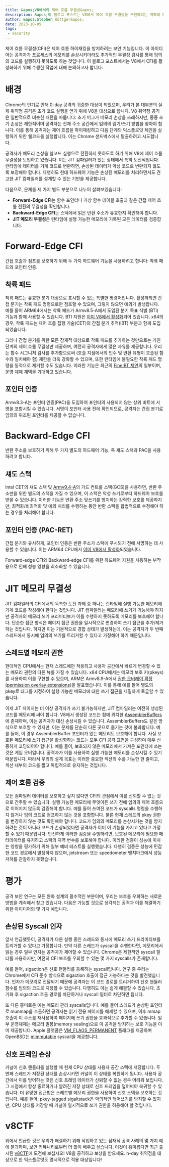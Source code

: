 ```yaml
---
title: &apos;V8에서의 제어 흐름 무결성&apos;
description: &apos;이 블로그 포스트는 V8에서 제어 흐름 무결성을 구현하려는 계획에 대해 논의합니다.&apos;
author: &apos;Stephen Röttger&apos;
date: 2023-10-09
tags:
 - security
---
```

제어 흐름 무결성(CFI)은 제어 흐름 하이재킹을 방지하려는 보안 기능입니다. 이 아이디어는 공격자가 프로세스의 메모리를 손상시키더라도 추가적인 무결성 검사를 통해 임의의 코드를 실행하지 못하도록 하는 것입니다. 이 블로그 포스트에서는 V8에서 CFI를 활성화하기 위해 수행한 작업에 대해 논의하고자 합니다.

<!--truncate-->
# 배경

Chrome의 인기로 인해 0-day 공격의 귀중한 대상이 되었으며, 우리가 본 대부분의 실제 취약점 공격은 초기 코드 실행을 얻기 위해 V8을 대상으로 합니다. V8 취약점 공격은 일반적으로 비슷한 패턴을 따릅니다: 초기 버그가 메모리 손상을 초래하지만, 종종 초기 손상은 제한적이며 공격자는 전체 주소 공간에서 임의의 읽기/쓰기 방법을 찾아야 합니다. 이를 통해 공격자는 제어 흐름을 하이재킹하고 다음 단계의 익스플로잇 체인을 실행하기 위한 쉘코드를 실행합니다. 이는 Chrome 샌드박스에서 탈출하려고 시도합니다.


공격자가 메모리 손상을 쉘코드 실행으로 전환하지 못하도록 하기 위해 V8에 제어 흐름 무결성을 도입하고 있습니다. 이는 JIT 컴파일러가 있는 상태에서 특히 도전적입니다. 런타임에 데이터를 기계 코드로 변환하면, 손상된 데이터가 악성 코드로 변환되지 않도록 보장해야 합니다. 다행히도 현대 하드웨어 기능은 손상된 메모리를 처리하면서도 견고한 JIT 컴파일러를 설계할 수 있는 기반을 제공합니다.


다음으로, 문제를 세 가지 별도 부분으로 나누어 살펴보겠습니다:

- **Forward-Edge CFI**는 함수 포인터나 가상 함수 테이블 호출과 같은 간접 제어 흐름 전환의 무결성을 확인합니다.
- **Backward-Edge CFI**는 스택에서 읽은 반환 주소가 유효한지 확인해야 합니다.
- **JIT 메모리 무결성**은 런타임에 실행 가능한 메모리에 기록된 모든 데이터를 검증합니다.

# Forward-Edge CFI

간접 호출과 점프를 보호하기 위해 두 가지 하드웨어 기능을 사용하려고 합니다: 착륙 패드와 포인터 인증.


## 착륙 패드

착륙 패드는 유효한 분기 대상으로 표시할 수 있는 특별한 명령어입니다. 활성화되면 간접 분기는 착륙 패드 명령으로만 점프할 수 있으며, 그렇지 않으면 예외가 발생합니다.
예를 들어 ARM64에서는 착륙 패드가 Armv8.5-A에서 도입된 분기 목표 식별 (BTI) 기능과 함께 사용할 수 있습니다. BTI 지원은 [이미 V8에서 활성화](https://bugs.chromium.org/p/chromium/issues/detail?id=1145581)되어 있습니다.
x64의 경우, 착륙 패드는 제어 흐름 집행 기술(CET)의 간접 분기 추적(IBT) 부분과 함께 도입되었습니다.


그러나 간접 분기를 위한 모든 잠재적 대상으로 착륙 패드를 추가하는 것만으로는 거친 단계의 제어 흐름 무결성만 제공하며, 여전히 공격자에게 많은 자유를 제공합니다. 우리는 함수 시그니처 검사를 추가함으로써 (호출 지점에서의 인수 및 반환 유형이 호출된 함수와 일치해야 함) 제한을 더욱 강화할 수 있으며, 또한 런타임에 불필요한 착륙 패드 명령을 동적으로 제거할 수도 있습니다.
이러한 기능은 최근의 [FineIBT 제안](https://arxiv.org/abs/2303.16353)의 일부이며, 운영 체제 채택을 기대하고 있습니다.

## 포인터 인증

Armv8.3-A는 포인터 인증(PAC)을 도입하여 포인터의 사용되지 않는 상위 비트에 서명을 포함시킬 수 있습니다. 서명이 포인터 사용 전에 확인되므로, 공격자는 간접 분기로 임의의 위조된 포인터를 제공할 수 없습니다.

# Backward-Edge CFI

반환 주소를 보호하기 위해 두 가지 별도의 하드웨어 기능, 즉 섀도 스택과 PAC을 사용하려고 합니다.

## 섀도 스택

Intel CET의 섀도 스택 및 [Armv9.4-A](https://community.arm.com/arm-community-blogs/b/architectures-and-processors-blog/posts/arm-a-profile-architecture-2022)의 가드 컨트롤 스택(GCS)을 사용하면, 반환 주소만을 위한 별도의 스택을 가질 수 있으며, 이 스택은 악성 쓰기로부터 하드웨어 보호를 받을 수 있습니다. 이러한 기능은 반환 주소 덮쓰기를 방지하는 강력한 보호를 제공하지만, 최적화/비최적화 및 예외 처리를 수행하는 동안 반환 스택을 합법적으로 수정해야 하는 경우를 처리해야 합니다.

## 포인터 인증 (PAC-RET)

간접 분기와 유사하게, 포인터 인증은 반환 주소가 스택에 푸시되기 전에 서명하는 데 사용할 수 있습니다. 이는 ARM64 CPU에서 [이미 V8에서 활성화](https://bugs.chromium.org/p/chromium/issues/detail?id=919548)되었습니다.


Forward-edge CFI와 Backward-edge CFI를 위한 하드웨어 지원을 사용하는 부작용으로 인해 성능 영향을 최소화할 수 있습니다.

# JIT 메모리 무결성

JIT 컴파일러의 CFI에서의 독특한 도전 과제 중 하나는 런타임에 실행 가능한 메모리에 기계 코드를 작성해야 한다는 것입니다. JIT 컴파일러는 메모리에 쓰기가 가능해야 하지만 공격자의 메모리 쓰기 프리미티브가 이를 수행하지 못하도록 메모리를 보호해야 합니다. 단순한 접근 방식은 페이지 접근 권한을 일시적으로 변경하여 쓰기 접근을 추가/제거하는 것입니다. 하지만 이는 기본적으로 경합 상태가 발생하는데, 이는 공격자가 두 번째 스레드에서 동시에 임의의 쓰기를 트리거할 수 있다고 가정해야 하기 때문입니다.


## 스레드별 메모리 권한

현대적인 CPU에서는 현재 스레드에만 적용되고 사용자 공간에서 빠르게 변경할 수 있는 메모리 권한의 다른 뷰를 가질 수 있습니다.
x64 CPU에서는 메모리 보호 키(pkeys)를 사용하여 이를 구현할 수 있으며, ARM은 Armv8.9-A에서 [권한 오버레이 확장(permission overlay extensions)](https://community.arm.com/arm-community-blogs/b/architectures-and-processors-blog/posts/arm-a-profile-architecture-2022)을 발표했습니다.
이를 통해 예를 들어 별도의 pkey로 태그를 지정하여 실행 가능한 메모리에 대한 쓰기 접근을 세밀하게 토글할 수 있습니다.


이제 JIT 페이지는 더 이상 공격자가 쓰기 불가능하지만, JIT 컴파일러는 여전히 생성된 코드를 메모리에 써야 합니다. V8에서 생성된 코드는 힙에 위치한 [AssemblerBuffers](https://source.chromium.org/chromium/chromium/src/+/main:v8/src/codegen/assembler.h;l=255;drc=064b9a7903b793734b6c03a86ee53a2dc85f0f80)에 존재하며, 이는 공격자가 대신 손상시킬 수 있습니다. AssemblerBuffers도 같은 방식으로 보호할 수 있지만, 이는 문제를 단순히 다른 곳으로 옮기는 것에 불과합니다. 예를 들어, 이 경우 AssemblerBuffer 포인터가 있는 메모리도 보호해야 합니다.
사실 보호된 메모리에 쓰기 접근을 활성화하는 코드는 모두 CFI 공격 표면을 구성하며 매우 신중하게 코딩되어야 합니다. 예를 들어, 보호되지 않은 메모리에서 가져온 포인터에 쓰는 것은 게임 오버입니다. 공격자가 이를 사용하여 실행 가능한 메모리를 손상시킬 수 있기 때문입니다. 따라서 우리의 설계 목표는 이러한 중요한 섹션의 수를 가능한 한 줄이고, 섹션 내부의 코드를 짧고 독립적으로 유지하는 것입니다.

## 제어 흐름 검증

모든 컴파일러 데이터를 보호하고 싶지 않다면 CFI의 관점에서 이를 신뢰할 수 없는 것으로 간주할 수 있습니다. 실행 가능한 메모리에 무엇이든 쓰기 전에 임의의 제어 흐름으로 이어지지 않도록 검증해야 합니다. 예를 들어 쓰여진 코드가 syscalls 명령을 수행하지 않거나 임의 코드로 점프하지 않는 것을 포함합니다. 물론 현재 스레드의 pkey 권한을 변경하지 않는 것도 확인해야 합니다. 코드가 임의의 메모리를 손상시키는 것을 방지하려는 것이 아니라 코드가 손상되었다면 공격자가 이미 이 기능을 가지고 있다고 가정할 수 있기 때문입니다.
안전하게 이러한 검증을 수행하려면, 보호된 메모리에 필요한 메타데이터를 유지하고 스택의 지역 변수를 보호해야 합니다.
이러한 검증이 성능에 미치는 영향을 평가하기 위해 일부 예비 테스트를 실행했습니다. 다행히 검증은 성능에 민감한 코드 경로에서 발생하지 않으며, jetstream 또는 speedometer 벤치마크에서 성능 저하를 관찰하지 못했습니다.

# 평가

공격 보안 연구는 모든 완화 설계의 필수적인 부분이며, 우리는 보호를 우회하는 새로운 방법을 계속해서 찾고 있습니다. 다음은 가능할 것으로 생각되는 공격과 이를 해결하기 위한 아이디어의 몇 가지 예입니다.

## 손상된 Syscall 인자

앞서 언급했듯이, 공격자가 다른 실행 중인 스레드와 동시에 메모리 쓰기 프리미티브를 트리거할 수 있다고 가정합니다. 만약 다른 스레드가 syscall을 수행한다면, 메모리에서 읽는 경우 일부 인자는 공격자가 제어할 수 있습니다. Chrome은 제한적인 syscall 필터를 사용하지만, 여전히 CFI 보호를 우회할 수 있는 몇 가지 syscalls가 존재합니다.


예를 들어, sigaction은 신호 핸들러를 등록하는 syscall입니다. 연구 중 우리는 Chrome에서 CFI 준수 방식으로 sigaction 호출이 접근 가능하다는 것을 발견했습니다. 인자가 메모리로 전달되기 때문에 공격자는 이 코드 경로를 트리거하여 신호 핸들러 함수를 임의의 코드로 지정할 수 있습니다. 다행히도 이는 쉽게 해결할 수 있습니다. 초기화 후 sigaction 호출 경로를 차단하거나 syscall 필터로 차단하면 됩니다.


또 다른 흥미로운 예는 메모리 관리 syscalls입니다. 예를 들어 스레드가 손상된 포인터로 munmap을 호출하면 공격자는 읽기 전용 페이지를 해제할 수 있으며, 이후 mmap 호출이 이 주소를 재사용하여 페이지에 쓰기 권한을 효과적으로 추가할 수 있습니다.
일부 운영체제는 메모리 밀봉(memory sealing)으로 이 공격을 방지하는 보호 기능을 이미 제공합니다. Apple 플랫폼은 [VM\_FLAGS\_PERMANENT](https://github.com/apple-oss-distributions/xnu/blob/1031c584a5e37aff177559b9f69dbd3c8c3fd30a/osfmk/mach/vm_statistics.h#L274) 플래그를 제공하며 OpenBSD는 [mimmutable](https://man.openbsd.org/mimmutable.2) syscall을 제공합니다.

## 신호 프레임 손상

커널이 신호 핸들러를 실행할 때 현재 CPU 상태를 사용자 공간 스택에 저장합니다. 두 번째 스레드가 저장된 상태를 손상시키면 커널이 이 상태를 복원하게 됩니다.
사용자 공간에서 이를 방어하는 것은 신호 프레임 데이터가 신뢰할 수 없는 경우 어려워 보입니다. 그 시점에서 항상 종료하거나 알려진 저장 상태로 신호 프레임을 덮어써야 복귀할 수 있습니다.
더 유망한 접근법은 스레드별 메모리 권한을 사용하여 신호 스택을 보호하는 것입니다. 예를 들어, pkey-tagged sigaltstack은 악의적인 덮어쓰기를 방지할 수 있지만, CPU 상태를 저장할 때 커널이 일시적으로 쓰기 권한을 허용해야 할 것입니다.

# v8CTF

위에서 언급한 것은 우리가 해결하기 위해 작업하고 있는 잠재적 공격 사례의 몇 가지 예에 불과하며, 보안 커뮤니티로부터 더 많이 배우고 싶습니다. 이것이 흥미롭다면 최근 출시된 [v8CTF](https://security.googleblog.com/2023/10/expanding-our-exploit-reward-program-to.html)에 도전해 보십시오! V8을 공격하고 보상을 받으세요. n-day 취약점을 대상으로 한 익스플로잇도 명시적으로 적용 대상입니다!
